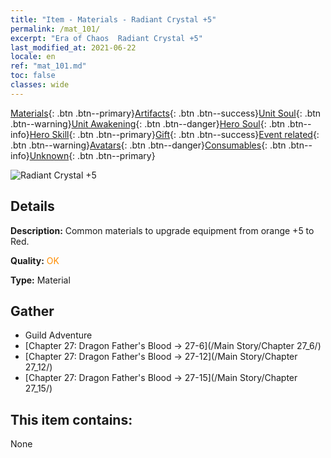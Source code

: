 ```yaml
---
title: "Item - Materials - Radiant Crystal +5"
permalink: /mat_101/
excerpt: "Era of Chaos  Radiant Crystal +5"
last_modified_at: 2021-06-22
locale: en
ref: "mat_101.md"
toc: false
classes: wide
---
```

 [Materials](/Items/){: .btn .btn--primary}[Artifacts](/Items/Artifacts/){: .btn .btn--success}[Unit Soul](/Items/UnitSoul/){: .btn .btn--warning}[Unit Awakening](/Items/UnitAwakening/){: .btn .btn--danger}[Hero Soul](/Items/HeroSoul/){: .btn .btn--info}[Hero Skill](/Items/HeroSkill/){: .btn .btn--primary}[Gift](/Items/Gift/){: .btn .btn--success}[Event related](/Items/Events/){: .btn .btn--warning}[Avatars](/Items/Avatars/){: .btn .btn--danger}[Consumables](/Items/Consumables/){: .btn .btn--info}[Unknown](/Items/Unknown/){: .btn .btn--primary}

 ![Radiant Crystal +5](/images/t/i_cailiao_shuijing3.png)

## Details
 **Description:** Common materials to upgrade equipment from orange +5 to Red.

 **Quality:** <span style="color: #FF8C00">OK</span>

 **Type:** Material

## Gather

*    Guild Adventure 
*    [Chapter 27: Dragon Father's Blood -> 27-6](/Main Story/Chapter 27_6/) 
*    [Chapter 27: Dragon Father's Blood -> 27-12](/Main Story/Chapter 27_12/) 
*    [Chapter 27: Dragon Father's Blood -> 27-15](/Main Story/Chapter 27_15/) 

## This item contains:

  None

